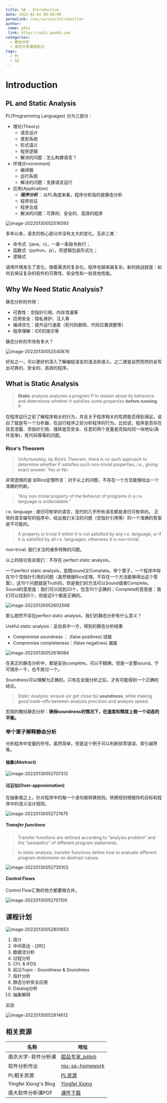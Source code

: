 ```yaml
---
title: SA - Introduction
date: 2022-02-01 00:00:00
permalink: /sec/sa/nju/introduction
author:
 name: p0jo
 link: https://wiki.pwddd.com
categories:
  - 静态分析
  - 南京大学课程笔记
tags:
  - PL
  - SA
---
```


# Introduction

## PL and Static Analysis

PL(Programming Languages) 分为三部分：
- 理论(Theory)
	- 语言设计
	- 类型系统
	- 形式语义
	- 程序逻辑
	- 解决的问题：怎么构建语言？
- 环境(Environment)
	- 编译器
	- 运行系统
	- 解决的问题：支撑语言运行
- 应用(Application)
	- ***程序分析***  ：从PL角度来看，程序分析指的是静态分析
	- 程序验证
	- 程序合成
	- 解决的问题：可靠的、安全的、高效的程序

![image-20220130052519393](https://wiki-1251603812.cos.ap-shanghai.myqcloud.com/images/image-20220130052519393.png)

多年以来，语言的核心部分并没有太大的变化，无非三类：
- 命令式（java，c)，一条一条指令执行；
- 函数式（python，js），将逻辑包装形式化；
- 逻辑式

语用环境发生了变化，随着需求的复杂化，程序也越来越复杂。新的挑战就是：如何去保证复杂的软件的可靠性、安全性和一些其他性能。

## Why We Need Static Analysis?

静态分析的作用：
- 可靠性：空指针引用、内存泄漏等
- 应用安全：隐私保护、注入等
- 编译优化：提升运行速度（死代码删除、代码位置调整等）
- 程序理解：IDE的提示等

静态分析的市场有多大？

![image-20220130052540876](https://wiki-1251603812.cos.ap-shanghai.myqcloud.com/images/image-20220130052540876.png)

好处之一，可以更好的深入了解编程语言的语法和语义。之二便是自然而然的会写出可靠的、安全的、高效的程序。

## What is Static Analysis

> **Static** analysis analyzes a program P to reason about its behaviors and determines whether it satisfies some properties **before running** P.

在程序运行之前了解程序相关的行为，并且关于程序相关的性质能否得到满足。说白了就是写一个分析器，在运行程序之前分析程序的行为。比如说，程序是否存在信息泄露、空指针引用、强转是否安全、任意的两个变量是否指向同一块地址(条件竞争)、死代码等等的问题。

### Rice's Theorem

> Unfortunately, by Rice’s Theorem, there is no such approach to determine whether P satisfies such non-trivial properties, i.e., giving exact answer: Yes or No

非常遗憾的是 如Rice定理所言：对于以上的问题，不存在一个方法能够给出一个准确的判断。

> “Any non-trivial property of the behavior of programs in a r.e. language is undecidable.”

r.e. language : 递归可枚举的语言，现代的几乎所有语言都是递归可枚举的。
正常的语言编写的程序中，给出我们关注的问题（空指针引用等）的一个准确的答案是不可能的。

> A property is trivial if either it is not satisfied by any r.e. language, or if it is satisfied by all r.e. languages; otherwise it is non-trivial.

non-trival: 我们关注的诸多特殊的问题。

以上的结论告诉我们：不存在 perfect static analysis。

一个perfect static analysis，是既sound又Complate。举个栗子，一个程序中存在10个空指针引用的问题（虽然根据Rice定理，不存在一个方法能够得出这个答案），这10个问题就是Truth的，但是我们的方法可以Sound或者Complete。Sound的意思是：我们可以找到20个，包含10个正确的；Complete的意思是：我们可以找到5个，但是这5个都是正确的。

![image-20220130052602568](https://wiki-1251603812.cos.ap-shanghai.myqcloud.com/images/image-20220130052602568.png)

那么既然不存在perfect static analysis，我们的静态分析有什么意义？

Useful static analysis：妥协其中一方，得到的静态分析结果
- Compromise soundness ：  (false positives) 误报
- Compromise completeness：(false negatives) 漏报



![image-20220130052618084](https://wiki-1251603812.cos.ap-shanghai.myqcloud.com/images/image-20220130052618084.png)



在真正的静态分析中，都是妥协complete。可以不精确，但是一定要sound。宁可错杀一千，也不放过一个。

Soundness可以理解为正确的。只有在全面分析之后，才有可能得到一个正确的结论。

> Static Analysis: ensure (or get close to) **soundness**, while making good trade-offs between analysis precision and analysis speed.

宏观的概括静态分析：**确保soundness的情况下，在速度和精度上做一个动态的平衡。**

### 举个栗子解释静态分析

分析程序中变量的符号。虽然简单，但是这个例子可以判断除零错误、索引越界等。

#### 抽象(Abstract)

![image-20220130052707312](https://wiki-1251603812.cos.ap-shanghai.myqcloud.com/images/image-20220130052707312.png)

#### 过近似(Over-approximation)

在抽象值之上，针对程序中的每一个语句做转换规则。转换规则根据你的目标和程序中的语义设计规则。

![image-20220130052721675](https://wiki-1251603812.cos.ap-shanghai.myqcloud.com/images/image-20220130052721675.png)

##### Transfer functions

> Transfer functions are defined according to “analysis problem” and the “semantics” of different program statements.

> In static analysis, transfer functions define how to evaluate different program statements on abstract values.

![image-20220130052735103](https://wiki-1251603812.cos.ap-shanghai.myqcloud.com/images/image-20220130052735103.png)

#### Control Flows

Control Flow汇聚的地方都要做合并。

![image-20220130052751105](https://wiki-1251603812.cos.ap-shanghai.myqcloud.com/images/image-20220130052751105.png)

## 课程计划

![image-20220130052801853](https://wiki-1251603812.cos.ap-shanghai.myqcloud.com/images/image-20220130052801853.png)

1. 简介
2. 中间表达 - [[IR]]
3. 数据流分析
4. 过程分析
5. CFL & IFDS
6. 前沿Topic - Soundiness & Soundness
7. 指针分析
8. 静态分析安全应用
9. Datalog分析
10. 抽象解释



实验

![image-20220130052814612](https://wiki-1251603812.cos.ap-shanghai.myqcloud.com/images/image-20220130052814612.png)



## 相关资源

| 名称                 | 地址                                                         |
| -------------------- | ------------------------------------------------------------ |
| 南京大学-软件分析课  | [甜品专家_bilibili](https://space.bilibili.com/2919428)      |
| 软件分析作业         | [nju-sa-homework](https://github.com/canliture/nju-software-analysis-homework) |
| PL相关资源           | [PL资源](https://github.com/shining1984/PL-Compiler-Resource) |
| Yingfei Xiong's Blog | [ Yingfei Xiong](https://xiongyingfei.github.io)             |
| 南大软件分析课PDF    | [课件下载](https://pascal-group.bitbucket.io/teaching.html)  |

